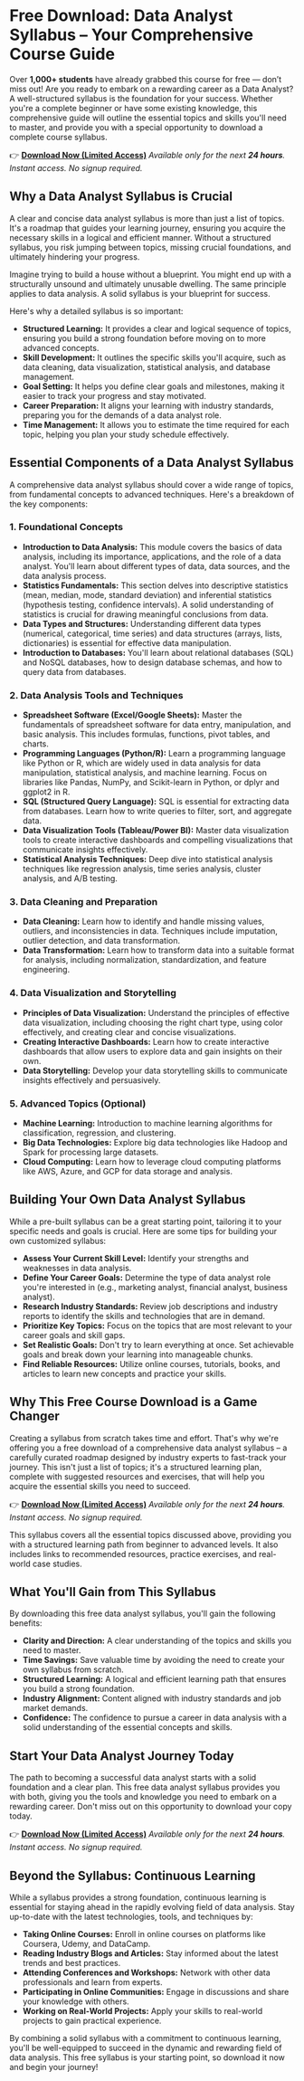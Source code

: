 # Free Download: Data Analyst Syllabus – Your Comprehensive Course Guide

Over **1,000+ students** have already grabbed this course for free — don’t miss out! Are you ready to embark on a rewarding career as a Data Analyst? A well-structured syllabus is the foundation for your success. Whether you're a complete beginner or have some existing knowledge, this comprehensive guide will outline the essential topics and skills you'll need to master, and provide you with a special opportunity to download a complete course syllabus.

👉 **[Download Now (Limited Access)](https://udemywork.com/data-analyst-syllabus)**
_Available only for the next **24 hours**. Instant access. No signup required._

## Why a Data Analyst Syllabus is Crucial

A clear and concise data analyst syllabus is more than just a list of topics. It's a roadmap that guides your learning journey, ensuring you acquire the necessary skills in a logical and efficient manner. Without a structured syllabus, you risk jumping between topics, missing crucial foundations, and ultimately hindering your progress.

Imagine trying to build a house without a blueprint. You might end up with a structurally unsound and ultimately unusable dwelling. The same principle applies to data analysis. A solid syllabus is your blueprint for success.

Here's why a detailed syllabus is so important:

*   **Structured Learning:** It provides a clear and logical sequence of topics, ensuring you build a strong foundation before moving on to more advanced concepts.
*   **Skill Development:** It outlines the specific skills you'll acquire, such as data cleaning, data visualization, statistical analysis, and database management.
*   **Goal Setting:** It helps you define clear goals and milestones, making it easier to track your progress and stay motivated.
*   **Career Preparation:** It aligns your learning with industry standards, preparing you for the demands of a data analyst role.
*   **Time Management:** It allows you to estimate the time required for each topic, helping you plan your study schedule effectively.

## Essential Components of a Data Analyst Syllabus

A comprehensive data analyst syllabus should cover a wide range of topics, from fundamental concepts to advanced techniques. Here's a breakdown of the key components:

### 1. Foundational Concepts

*   **Introduction to Data Analysis:** This module covers the basics of data analysis, including its importance, applications, and the role of a data analyst. You'll learn about different types of data, data sources, and the data analysis process.
*   **Statistics Fundamentals:** This section delves into descriptive statistics (mean, median, mode, standard deviation) and inferential statistics (hypothesis testing, confidence intervals). A solid understanding of statistics is crucial for drawing meaningful conclusions from data.
*   **Data Types and Structures:** Understanding different data types (numerical, categorical, time series) and data structures (arrays, lists, dictionaries) is essential for effective data manipulation.
*   **Introduction to Databases:** You'll learn about relational databases (SQL) and NoSQL databases, how to design database schemas, and how to query data from databases.

### 2. Data Analysis Tools and Techniques

*   **Spreadsheet Software (Excel/Google Sheets):** Master the fundamentals of spreadsheet software for data entry, manipulation, and basic analysis. This includes formulas, functions, pivot tables, and charts.
*   **Programming Languages (Python/R):** Learn a programming language like Python or R, which are widely used in data analysis for data manipulation, statistical analysis, and machine learning. Focus on libraries like Pandas, NumPy, and Scikit-learn in Python, or dplyr and ggplot2 in R.
*   **SQL (Structured Query Language):** SQL is essential for extracting data from databases. Learn how to write queries to filter, sort, and aggregate data.
*   **Data Visualization Tools (Tableau/Power BI):** Master data visualization tools to create interactive dashboards and compelling visualizations that communicate insights effectively.
*   **Statistical Analysis Techniques:** Deep dive into statistical analysis techniques like regression analysis, time series analysis, cluster analysis, and A/B testing.

### 3. Data Cleaning and Preparation

*   **Data Cleaning:** Learn how to identify and handle missing values, outliers, and inconsistencies in data. Techniques include imputation, outlier detection, and data transformation.
*   **Data Transformation:** Learn how to transform data into a suitable format for analysis, including normalization, standardization, and feature engineering.

### 4. Data Visualization and Storytelling

*   **Principles of Data Visualization:** Understand the principles of effective data visualization, including choosing the right chart type, using color effectively, and creating clear and concise visualizations.
*   **Creating Interactive Dashboards:** Learn how to create interactive dashboards that allow users to explore data and gain insights on their own.
*   **Data Storytelling:** Develop your data storytelling skills to communicate insights effectively and persuasively.

### 5. Advanced Topics (Optional)

*   **Machine Learning:** Introduction to machine learning algorithms for classification, regression, and clustering.
*   **Big Data Technologies:** Explore big data technologies like Hadoop and Spark for processing large datasets.
*   **Cloud Computing:** Learn how to leverage cloud computing platforms like AWS, Azure, and GCP for data storage and analysis.

## Building Your Own Data Analyst Syllabus

While a pre-built syllabus can be a great starting point, tailoring it to your specific needs and goals is crucial. Here are some tips for building your own customized syllabus:

*   **Assess Your Current Skill Level:** Identify your strengths and weaknesses in data analysis.
*   **Define Your Career Goals:** Determine the type of data analyst role you're interested in (e.g., marketing analyst, financial analyst, business analyst).
*   **Research Industry Standards:** Review job descriptions and industry reports to identify the skills and technologies that are in demand.
*   **Prioritize Key Topics:** Focus on the topics that are most relevant to your career goals and skill gaps.
*   **Set Realistic Goals:** Don't try to learn everything at once. Set achievable goals and break down your learning into manageable chunks.
*   **Find Reliable Resources:** Utilize online courses, tutorials, books, and articles to learn new concepts and practice your skills.

## Why This Free Course Download is a Game Changer

Creating a syllabus from scratch takes time and effort. That's why we're offering you a free download of a comprehensive data analyst syllabus – a carefully curated roadmap designed by industry experts to fast-track your journey. This isn't just a list of topics; it's a structured learning plan, complete with suggested resources and exercises, that will help you acquire the essential skills you need to succeed.

👉 **[Download Now (Limited Access)](https://udemywork.com/data-analyst-syllabus)**
_Available only for the next **24 hours**. Instant access. No signup required._

This syllabus covers all the essential topics discussed above, providing you with a structured learning path from beginner to advanced levels. It also includes links to recommended resources, practice exercises, and real-world case studies.

## What You'll Gain from This Syllabus

By downloading this free data analyst syllabus, you'll gain the following benefits:

*   **Clarity and Direction:** A clear understanding of the topics and skills you need to master.
*   **Time Savings:** Save valuable time by avoiding the need to create your own syllabus from scratch.
*   **Structured Learning:** A logical and efficient learning path that ensures you build a strong foundation.
*   **Industry Alignment:** Content aligned with industry standards and job market demands.
*   **Confidence:** The confidence to pursue a career in data analysis with a solid understanding of the essential concepts and skills.

## Start Your Data Analyst Journey Today

The path to becoming a successful data analyst starts with a solid foundation and a clear plan. This free data analyst syllabus provides you with both, giving you the tools and knowledge you need to embark on a rewarding career. Don't miss out on this opportunity to download your copy today.

👉 **[Download Now (Limited Access)](https://udemywork.com/data-analyst-syllabus)**
_Available only for the next **24 hours**. Instant access. No signup required._

## Beyond the Syllabus: Continuous Learning

While a syllabus provides a strong foundation, continuous learning is essential for staying ahead in the rapidly evolving field of data analysis. Stay up-to-date with the latest technologies, tools, and techniques by:

*   **Taking Online Courses:** Enroll in online courses on platforms like Coursera, Udemy, and DataCamp.
*   **Reading Industry Blogs and Articles:** Stay informed about the latest trends and best practices.
*   **Attending Conferences and Workshops:** Network with other data professionals and learn from experts.
*   **Participating in Online Communities:** Engage in discussions and share your knowledge with others.
*   **Working on Real-World Projects:** Apply your skills to real-world projects to gain practical experience.

By combining a solid syllabus with a commitment to continuous learning, you'll be well-equipped to succeed in the dynamic and rewarding field of data analysis. This free syllabus is your starting point, so download it now and begin your journey!
